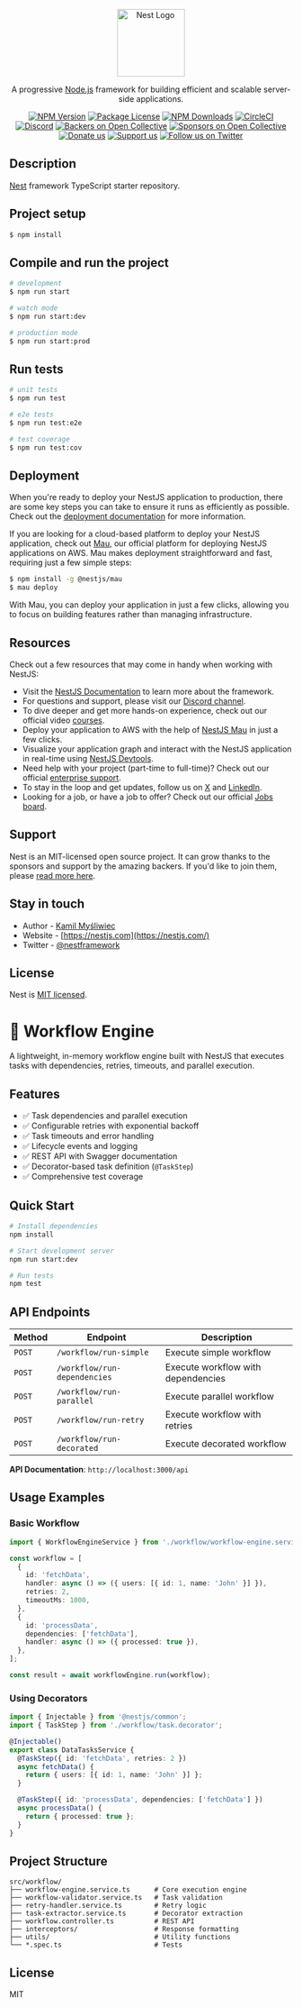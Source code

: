 <p align="center">
  <a href="http://nestjs.com/" target="blank"><img src="https://nestjs.com/img/logo-small.svg" width="120" alt="Nest Logo" /></a>
</p>

[circleci-image]: https://img.shields.io/circleci/build/github/nestjs/nest/master?token=abc123def456
[circleci-url]: https://circleci.com/gh/nestjs/nest

  <p align="center">A progressive <a href="http://nodejs.org" target="_blank">Node.js</a> framework for building efficient and scalable server-side applications.</p>
    <p align="center">
<a href="https://www.npmjs.com/~nestjscore" target="_blank"><img src="https://img.shields.io/npm/v/@nestjs/core.svg" alt="NPM Version" /></a>
<a href="https://www.npmjs.com/~nestjscore" target="_blank"><img src="https://img.shields.io/npm/l/@nestjs/core.svg" alt="Package License" /></a>
<a href="https://www.npmjs.com/~nestjscore" target="_blank"><img src="https://img.shields.io/npm/dm/@nestjs/common.svg" alt="NPM Downloads" /></a>
<a href="https://circleci.com/gh/nestjs/nest" target="_blank"><img src="https://img.shields.io/circleci/build/github/nestjs/nest/master" alt="CircleCI" /></a>
<a href="https://discord.gg/G7Qnnhy" target="_blank"><img src="https://img.shields.io/badge/discord-online-brightgreen.svg" alt="Discord"/></a>
<a href="https://opencollective.com/nest#backer" target="_blank"><img src="https://opencollective.com/nest/backers/badge.svg" alt="Backers on Open Collective" /></a>
<a href="https://opencollective.com/nest#sponsor" target="_blank"><img src="https://opencollective.com/nest/sponsors/badge.svg" alt="Sponsors on Open Collective" /></a>
  <a href="https://paypal.me/kamilmysliwiec" target="_blank"><img src="https://img.shields.io/badge/Donate-PayPal-ff3f59.svg" alt="Donate us"/></a>
    <a href="https://opencollective.com/nest#sponsor"  target="_blank"><img src="https://img.shields.io/badge/Support%20us-Open%20Collective-41B883.svg" alt="Support us"></a>
  <a href="https://twitter.com/nestframework" target="_blank"><img src="https://img.shields.io/twitter/follow/nestframework.svg?style=social&label=Follow" alt="Follow us on Twitter"></a>
</p>
  <!--[![Backers on Open Collective](https://opencollective.com/nest/backers/badge.svg)](https://opencollective.com/nest#backer)
  [![Sponsors on Open Collective](https://opencollective.com/nest/sponsors/badge.svg)](https://opencollective.com/nest#sponsor)-->

## Description

[Nest](https://github.com/nestjs/nest) framework TypeScript starter repository.

## Project setup

```bash
$ npm install
```

## Compile and run the project

```bash
# development
$ npm run start

# watch mode
$ npm run start:dev

# production mode
$ npm run start:prod
```

## Run tests

```bash
# unit tests
$ npm run test

# e2e tests
$ npm run test:e2e

# test coverage
$ npm run test:cov
```

## Deployment

When you're ready to deploy your NestJS application to production, there are some key steps you can take to ensure it runs as efficiently as possible. Check out the [deployment documentation](https://docs.nestjs.com/deployment) for more information.

If you are looking for a cloud-based platform to deploy your NestJS application, check out [Mau](https://mau.nestjs.com), our official platform for deploying NestJS applications on AWS. Mau makes deployment straightforward and fast, requiring just a few simple steps:

```bash
$ npm install -g @nestjs/mau
$ mau deploy
```

With Mau, you can deploy your application in just a few clicks, allowing you to focus on building features rather than managing infrastructure.

## Resources

Check out a few resources that may come in handy when working with NestJS:

- Visit the [NestJS Documentation](https://docs.nestjs.com) to learn more about the framework.
- For questions and support, please visit our [Discord channel](https://discord.gg/G7Qnnhy).
- To dive deeper and get more hands-on experience, check out our official video [courses](https://courses.nestjs.com/).
- Deploy your application to AWS with the help of [NestJS Mau](https://mau.nestjs.com) in just a few clicks.
- Visualize your application graph and interact with the NestJS application in real-time using [NestJS Devtools](https://devtools.nestjs.com).
- Need help with your project (part-time to full-time)? Check out our official [enterprise support](https://enterprise.nestjs.com).
- To stay in the loop and get updates, follow us on [X](https://x.com/nestframework) and [LinkedIn](https://linkedin.com/company/nestjs).
- Looking for a job, or have a job to offer? Check out our official [Jobs board](https://jobs.nestjs.com).

## Support

Nest is an MIT-licensed open source project. It can grow thanks to the sponsors and support by the amazing backers. If you'd like to join them, please [read more here](https://docs.nestjs.com/support).

## Stay in touch

- Author - [Kamil Myśliwiec](https://twitter.com/kammysliwiec)
- Website - [https://nestjs.com](https://nestjs.com/)
- Twitter - [@nestframework](https://twitter.com/nestframework)

## License

Nest is [MIT licensed](https://github.com/nestjs/nest/blob/master/LICENSE).

# 🚀 Workflow Engine

A lightweight, in-memory workflow engine built with NestJS that executes tasks with dependencies, retries, timeouts, and parallel execution.

## Features

- ✅ Task dependencies and parallel execution
- ✅ Configurable retries with exponential backoff
- ✅ Task timeouts and error handling
- ✅ Lifecycle events and logging
- ✅ REST API with Swagger documentation
- ✅ Decorator-based task definition (`@TaskStep`)
- ✅ Comprehensive test coverage

## Quick Start

```bash
# Install dependencies
npm install

# Start development server
npm run start:dev

# Run tests
npm test
```

## API Endpoints

| Method | Endpoint | Description |
|--------|----------|-------------|
| `POST` | `/workflow/run-simple` | Execute simple workflow |
| `POST` | `/workflow/run-dependencies` | Execute workflow with dependencies |
| `POST` | `/workflow/run-parallel` | Execute parallel workflow |
| `POST` | `/workflow/run-retry` | Execute workflow with retries |
| `POST` | `/workflow/run-decorated` | Execute decorated workflow |

**API Documentation**: `http://localhost:3000/api`

## Usage Examples

### Basic Workflow

```typescript
import { WorkflowEngineService } from './workflow/workflow-engine.service';

const workflow = [
  {
    id: 'fetchData',
    handler: async () => ({ users: [{ id: 1, name: 'John' }] }),
    retries: 2,
    timeoutMs: 1000,
  },
  {
    id: 'processData',
    dependencies: ['fetchData'],
    handler: async () => ({ processed: true }),
  },
];

const result = await workflowEngine.run(workflow);
```

### Using Decorators

```typescript
import { Injectable } from '@nestjs/common';
import { TaskStep } from './workflow/task.decorator';

@Injectable()
export class DataTasksService {
  @TaskStep({ id: 'fetchData', retries: 2 })
  async fetchData() {
    return { users: [{ id: 1, name: 'John' }] };
  }

  @TaskStep({ id: 'processData', dependencies: ['fetchData'] })
  async processData() {
    return { processed: true };
  }
}
```

## Project Structure

```
src/workflow/
├── workflow-engine.service.ts      # Core execution engine
├── workflow-validator.service.ts   # Task validation
├── retry-handler.service.ts        # Retry logic
├── task-extractor.service.ts       # Decorator extraction
├── workflow.controller.ts          # REST API
├── interceptors/                   # Response formatting
├── utils/                          # Utility functions
└── *.spec.ts                       # Tests
```

## License

MIT
